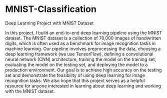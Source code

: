 # MNIST-Classification
Deep Learning Project with MNIST Dataset

In this project, I build an end-to-end deep learning pipeline using the MNIST dataset. The MNIST dataset is a collection of 70,000 images of handwritten digits, which is often used as a benchmark for image recognition tasks in machine learning.  Our pipeline involves preprocessing the data, choosing a deep learning framework (we use TensorFlow), defining a convolutional neural network (CNN) architecture, training the model on the training set, evaluating the model on the testing set, and deploying the model to a production environment.  Our goal is to achieve high accuracy on the testing set and demonstrate the feasibility of using deep learning for image recognition tasks. We also hope that this project serves as a helpful resource for anyone interested in learning about deep learning and working with the MNIST dataset.
